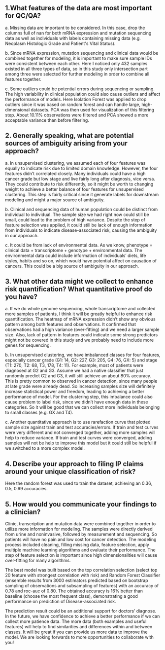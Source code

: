 ## 1.What features of the data are most important for QC/QA?
a.	Missing data are important to be considered. In this case, drop the columns full of nan for both mRNA expression and mutation sequencing data as well as individuals with labels containing missing data (e.g. Neoplasm Histologic Grade and Patient's Vital Status).

b. Since mRNA expression, mutation sequencing and clinical data would be combined together for modeling, it is important to make sure sample IDs were consistent between each other. Here I noticed only 432 samples existed in all three types of data, so in this study only intersection part among three were selected for further modeling in order to combine all features together.

c. Some outliers could be potential errors during sequencing or sampling. The high variability in clinical population could also cause outliers and affect the performance of models. Here Isolation Forest was applied to drop outliers since it was based on random forest and can handle large, high-dimensional datasets. PCA was then used for visualization of this filtering step. About 10.11% observations were filtered and PCA showed a more acceptable variance than before filtering.

## 2. Generally speaking, what are potential sources of ambiguity arising from your approach?
a. In unsupervised clustering, we assumed each of four features was equally to indicate risk due to limited domain knowledge. However, the four features didn’t correlated closely. Many individuals could have a high cancer grade but low stage and live fairly long after diagnosis, vice versa. They could contribute to risk differently, so it might be worth to changing weight to achieve a better balance of four features for unsupervised clustering. This step is fairly critical since it generate labels for downstream modeling and might a major source of ambiguity.

b. Clinical and sequencing data of human population could be distinct from individual to individual. The sample size we had right now could still be small, could lead to the problem of high variance. Despite the step of feature selection was applied, it could still be lack of enough information from individuals to indicate disease-associated risk, causing the ambiguity in our approach.


c. It could be from lack of environmental data. As we know, phenotype = clinical data + transcriptome + genotype + environmental data. The environmental data could include information of individuals’ diets, life styles, habits and so on, which would have potential affect on causation of cancers.  This could be a big source of ambiguity in our approach. 


## 3. What other data might we collect to enhance risk quantification? What quantitative proof do you have?
a. If we do whole genome sequencing, whole transcriptome and collected more samples of patients, I think it will be greatly helpful to enhance risk quantification. The heatmap of mRNA expression didn’t show any obvious pattern among both features and observations. It confirmed that observations had a high variance (over-fitting) and we need a larger sample size. Also, lack of pattern in features could indicate some strong predictors might not be covered in this study and we probably need to include more genes for sequencing.

b. In unsupervised clustering, we have imbalanced classes for four features, especially cancer grade (G1: 14, G2: 227, G3: 205, G4: 76, GX: 5) and stage (T1: 270, T2: 68, T3, 178, T4: 11). For example, most of patients were diagnosed at G2 and G3. Assume we had a native classifier that just randomly predict G2 and G3, it will still achieve an about 80% accuracy. This is pretty common to observed in cancer detection, since many people at late grade were already dead. So increasing samples size will definitely increase statistical power and freedom, leading to achieving a better performance of model. For the clustering step, this imbalance could also cause problem to label risk, since we didn’t have enough data in these categories. So it will be good that we can collect more individuals belonging to small classes (e.g. GX and T4).

c. Another quantitative approach is to use rarefaction curve that plotted sample size against train and test accuracies/errors.  If train and test curves were very different and not converged together, adding more samples will help to reduce variance. If train and test curves were converged, adding samples will not be help to improve this model but it could still be helpful if we switched to a more complex model.


## 4. Describe your approach to filing IP claims around your unique classification of risk?
Here the random forest was used to train the dataset, achieving an 0.36, 0.5, 0.69 accuracies. 


## 5.	How would you communicate your findings to a clinician?
Clinic, transcription and mutation data were combined together in order to utilize more information for modeling. The samples were directly derived from urine and noninvasive, followed by measurement and sequencing. So patients will have no pain and low cost for cancer detection. The modeling process included cleaning, filling missing data, feature selection, apply multiple machine learning algorithms and evaluate their performance. The step of feature selection is important since high dimensionalities will cause over-fitting for many algorithms.

The best model was built based on the top correlation selection (select top 20 feature with strongest correlation with risk) and Random Forest Classifier (ensemble results from 3000 estimators predicted based on bootstrap sampling of observations and subsampling of features) with an accuracy of 0.78 and roc-auc of 0.80. The obtained accuracy is 16% better than baseline (choose the most frequent class), demonstrating a good performance on prediction of Disease-associated risk.

The prediction result could be an additional support for doctors’ diagnose. In the future, we have confidence to achieve a better performance if we can collect more patience data. The more data (both examples and useful features) will help to find similarities and differences within and between classes.  It will be great if you can provide us more data to improve the model.  We are looking forwards to more opportunities to collaborate with you!

 


